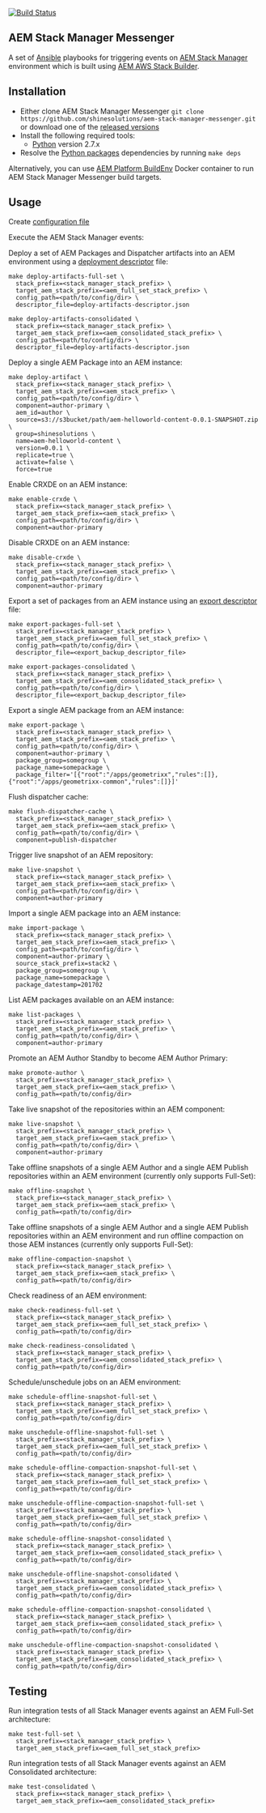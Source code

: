 [![Build Status](https://img.shields.io/travis/shinesolutions/aem-stack-manager-messenger.svg)](http://travis-ci.org/shinesolutions/aem-stack-manager-messenger)

AEM Stack Manager Messenger
---------------------------

A set of [Ansible](https://www.ansible.com/) playbooks for triggering events on [AEM Stack Manager](https://github.com/shinesolutions/aem-stack-manager-cloud) environment which is built using [AEM AWS Stack Builder](https://github.com/shinesolutions/aem-aws-stack-builder).

Installation
------------

- Either clone AEM Stack Manager Messenger `git clone https://github.com/shinesolutions/aem-stack-manager-messenger.git` or download one of the [released versions](https://github.com/shinesolutions/aem-stack-manager-messenger/releases)
- Install the following required tools:
  * [Python](https://www.python.org/downloads/) version 2.7.x
- Resolve the [Python packages](https://github.com/shinesolutions/aem-stack-manager-messenger/blob/master/requirements.txt) dependencies by running `make deps`

Alternatively, you can use [AEM Platform BuildEnv](https://github.com/shinesolutions/aem-platform-buildenv) Docker container to run AEM Stack Manager Messenger build targets.

Usage
-----

Create [configuration file](https://github.com/shinesolutions/aem-stack-manager-messenger/blob/master/docs/configuration.md)

Execute the AEM Stack Manager events:

Deploy a set of AEM Packages and Dispatcher artifacts into an AEM environment using a [deployment descriptor](https://github.com/shinesolutions/aem-aws-stack-builder/blob/master/docs/descriptor-deployment.md) file:

    make deploy-artifacts-full-set \
      stack_prefix=<stack_manager_stack_prefix> \
      target_aem_stack_prefix=<aem_full_set_stack_prefix> \
      config_path=<path/to/config/dir> \
      descriptor_file=deploy-artifacts-descriptor.json

    make deploy-artifacts-consolidated \
      stack_prefix=<stack_manager_stack_prefix> \
      target_aem_stack_prefix=<aem_consolidated_stack_prefix> \
      config_path=<path/to/config/dir> \
      descriptor_file=deploy-artifacts-descriptor.json

Deploy a single AEM Package into an AEM instance:

    make deploy-artifact \
      stack_prefix=<stack_manager_stack_prefix> \
      target_aem_stack_prefix=<aem_stack_prefix> \
      config_path=<path/to/config/dir> \
      component=author-primary \
      aem_id=author \
      source=s3://s3bucket/path/aem-helloworld-content-0.0.1-SNAPSHOT.zip \
      group=shinesolutions \
      name=aem-helloworld-content \
      version=0.0.1 \
      replicate=true \
      activate=false \
      force=true

Enable CRXDE on an AEM instance:

    make enable-crxde \
      stack_prefix=<stack_manager_stack_prefix> \
      target_aem_stack_prefix=<aem_stack_prefix> \
      config_path=<path/to/config/dir> \
      component=author-primary

Disable CRXDE on an AEM instance:

    make disable-crxde \
      stack_prefix=<stack_manager_stack_prefix> \
      target_aem_stack_prefix=<aem_stack_prefix> \
      config_path=<path/to/config/dir> \
      component=author-primary

Export a set of packages from an AEM instance using an [export descriptor](https://github.com/shinesolutions/aem-aws-stack-builder/blob/master/docs/descriptor-export.md) file:

    make export-packages-full-set \
      stack_prefix=<stack_manager_stack_prefix> \
      target_aem_stack_prefix=<aem_full_set_stack_prefix> \
      config_path=<path/to/config/dir> \
      descriptor_file=<export_backup_descriptor_file>

    make export-packages-consolidated \
      stack_prefix=<stack_manager_stack_prefix> \
      target_aem_stack_prefix=<aem_consolidated_stack_prefix> \
      config_path=<path/to/config/dir> \
      descriptor_file=<export_backup_descriptor_file>

Export a single AEM package from an AEM instance:

    make export-package \
      stack_prefix=<stack_manager_stack_prefix> \
      target_aem_stack_prefix=<aem_stack_prefix> \
      config_path=<path/to/config/dir> \
      component=author-primary \
      package_group=somegroup \
      package_name=somepackage \
      package_filter='[{"root":"/apps/geometrixx","rules":[]},{"root":"/apps/geometrixx-common","rules":[]}]'

Flush dispatcher cache:

    make flush-dispatcher-cache \
      stack_prefix=<stack_manager_stack_prefix> \
      target_aem_stack_prefix=<aem_stack_prefix> \
      config_path=<path/to/config/dir> \
      component=publish-dispatcher

Trigger live snapshot of an AEM repository:

    make live-snapshot \
      stack_prefix=<stack_manager_stack_prefix> \
      target_aem_stack_prefix=<aem_stack_prefix> \
      config_path=<path/to/config/dir> \
      component=author-primary

Import a single AEM package into an AEM instance:

    make import-package \
      stack_prefix=<stack_manager_stack_prefix> \
      target_aem_stack_prefix=<aem_stack_prefix> \
      config_path=<path/to/config/dir> \
      component=author-primary \
      source_stack_prefix=stack2 \
      package_group=somegroup \
      package_name=somepackage \
      package_datestamp=201702

List AEM packages available on an AEM instance:

    make list-packages \
      stack_prefix=<stack_manager_stack_prefix> \
      target_aem_stack_prefix=<aem_stack_prefix> \
      config_path=<path/to/config/dir> \
      component=author-primary

Promote an AEM Author Standby to become AEM Author Primary:

    make promote-author \
      stack_prefix=<stack_manager_stack_prefix> \
      target_aem_stack_prefix=<aem_stack_prefix> \
      config_path=<path/to/config/dir>

Take live snapshot of the repositories within an AEM component:

    make live-snapshot \
      stack_prefix=<stack_manager_stack_prefix> \
      target_aem_stack_prefix=<aem_stack_prefix> \
      config_path=<path/to/config/dir> \
      component=author-primary

Take offline snapshots of a single AEM Author and a single AEM Publish repositories within an AEM environment (currently only supports Full-Set):

    make offline-snapshot \
      stack_prefix=<stack_manager_stack_prefix> \
      target_aem_stack_prefix=<aem_stack_prefix> \
      config_path=<path/to/config/dir>

Take offline snapshots of a single AEM Author and a single AEM Publish repositories within an AEM environment and run offline compaction on those AEM instances (currently only supports Full-Set):

    make offline-compaction-snapshot \
      stack_prefix=<stack_manager_stack_prefix> \
      target_aem_stack_prefix=<aem_stack_prefix> \
      config_path=<path/to/config/dir>

Check readiness of an AEM environment:

    make check-readiness-full-set \
      stack_prefix=<stack_manager_stack_prefix> \
      target_aem_stack_prefix=<aem_full_set_stack_prefix> \
      config_path=<path/to/config/dir>

    make check-readiness-consolidated \
      stack_prefix=<stack_manager_stack_prefix> \
      target_aem_stack_prefix=<aem_consolidated_stack_prefix> \
      config_path=<path/to/config/dir>

Schedule/unschedule jobs on an AEM environment:

    make schedule-offline-snapshot-full-set \
      stack_prefix=<stack_manager_stack_prefix> \
      target_aem_stack_prefix=<aem_full_set_stack_prefix> \
      config_path=<path/to/config/dir>

    make unschedule-offline-snapshot-full-set \
      stack_prefix=<stack_manager_stack_prefix> \
      target_aem_stack_prefix=<aem_full_set_stack_prefix> \
      config_path=<path/to/config/dir>

    make schedule-offline-compaction-snapshot-full-set \
      stack_prefix=<stack_manager_stack_prefix> \
      target_aem_stack_prefix=<aem_full_set_stack_prefix> \
      config_path=<path/to/config/dir>

    make unschedule-offline-compaction-snapshot-full-set \
      stack_prefix=<stack_manager_stack_prefix> \
      target_aem_stack_prefix=<aem_full_set_stack_prefix> \
      config_path=<path/to/config/dir>

    make schedule-offline-snapshot-consolidated \
      stack_prefix=<stack_manager_stack_prefix> \
      target_aem_stack_prefix=<aem_consolidated_stack_prefix> \
      config_path=<path/to/config/dir>

    make unschedule-offline-snapshot-consolidated \
      stack_prefix=<stack_manager_stack_prefix> \
      target_aem_stack_prefix=<aem_consolidated_stack_prefix> \
      config_path=<path/to/config/dir>

    make schedule-offline-compaction-snapshot-consolidated \
      stack_prefix=<stack_manager_stack_prefix> \
      target_aem_stack_prefix=<aem_consolidated_stack_prefix> \
      config_path=<path/to/config/dir>

    make unschedule-offline-compaction-snapshot-consolidated \
      stack_prefix=<stack_manager_stack_prefix> \
      target_aem_stack_prefix=<aem_consolidated_stack_prefix> \
      config_path=<path/to/config/dir>

Testing
-------

Run integration tests of all Stack Manager events against an AEM Full-Set architecture:

    make test-full-set \
      stack_prefix=<stack_manager_stack_prefix> \
      target_aem_stack_prefix=<aem_full_set_stack_prefix>

Run integration tests of all Stack Manager events against an AEM Consolidated architecture:

    make test-consolidated \
      stack_prefix=<stack_manager_stack_prefix> \
      target_aem_stack_prefix=<aem_consolidated_stack_prefix>
